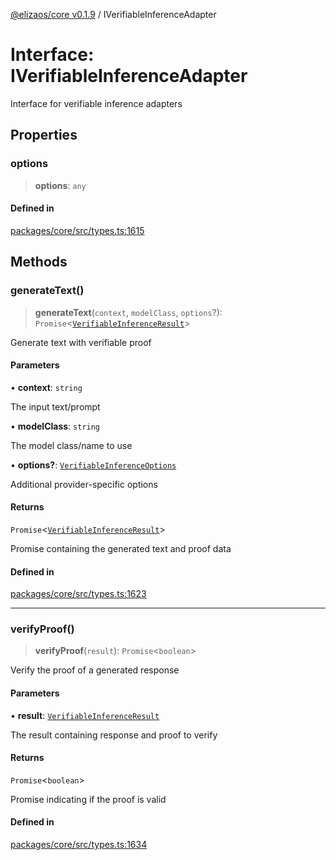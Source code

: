 [@elizaos/core v0.1.9](../index.md) / IVerifiableInferenceAdapter

# Interface: IVerifiableInferenceAdapter

Interface for verifiable inference adapters

## Properties

### options

> **options**: `any`

#### Defined in

[packages/core/src/types.ts:1615](https://github.com/Sifchain/sa-eliza/blob/main/packages/core/src/types.ts#L1615)

## Methods

### generateText()

> **generateText**(`context`, `modelClass`, `options`?): `Promise`\<[`VerifiableInferenceResult`](VerifiableInferenceResult.md)\>

Generate text with verifiable proof

#### Parameters

• **context**: `string`

The input text/prompt

• **modelClass**: `string`

The model class/name to use

• **options?**: [`VerifiableInferenceOptions`](VerifiableInferenceOptions.md)

Additional provider-specific options

#### Returns

`Promise`\<[`VerifiableInferenceResult`](VerifiableInferenceResult.md)\>

Promise containing the generated text and proof data

#### Defined in

[packages/core/src/types.ts:1623](https://github.com/Sifchain/sa-eliza/blob/main/packages/core/src/types.ts#L1623)

***

### verifyProof()

> **verifyProof**(`result`): `Promise`\<`boolean`\>

Verify the proof of a generated response

#### Parameters

• **result**: [`VerifiableInferenceResult`](VerifiableInferenceResult.md)

The result containing response and proof to verify

#### Returns

`Promise`\<`boolean`\>

Promise indicating if the proof is valid

#### Defined in

[packages/core/src/types.ts:1634](https://github.com/Sifchain/sa-eliza/blob/main/packages/core/src/types.ts#L1634)
